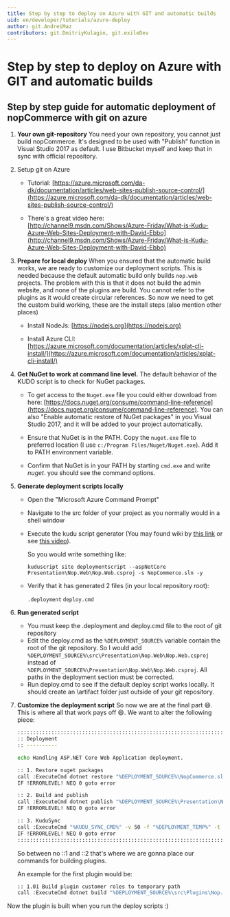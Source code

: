 ```yaml
---
title: Step by step to deploy on Azure with GIT and automatic builds
uid: en/developer/tutorials/azure-deploy
author: git.AndreiMaz
contributors: git.DmitriyKulagin, git.exileDev
---
```


# Step by step to deploy on Azure with GIT and automatic builds

## Step by step guide for automatic deployment of nopCommerce with git on azure

1. **Your own git-repository** You need your own repository, you cannot just build nopCommerce. It's designed to be used with "Publish" function in Visual Studio 2017 as default. I use Bitbucket myself and keep that in sync with official repository.

1. Setup git on Azure
    - Tutorial: [https://azure.microsoft.com/da-dk/documentation/articles/web-sites-publish-source-control/](https://azure.microsoft.com/da-dk/documentation/articles/web-sites-publish-source-control/)

    - There's a great video here: [http://channel9.msdn.com/Shows/Azure-Friday/What-is-Kudu-Azure-Web-Sites-Deployment-with-David-Ebbo](http://channel9.msdn.com/Shows/Azure-Friday/What-is-Kudu-Azure-Web-Sites-Deployment-with-David-Ebbo)

1. **Prepare for local deploy** When you ensured that the automatic build works, we are ready to customize our deployment scripts. This is needed because the default automatic build only builds `nop.web` projects. The problem with this is that it does not build the admin website, and none of the plugins are build. You cannot refer to the plugins as it would create circular references. So now we need to get the custom build working, these are the install steps (also mention other places)
    - Install NodeJs: [https://nodejs.org](https://nodejs.org)

    - Install Azure CLI: [https://azure.microsoft.com/documentation/articles/xplat-cli-install/](https://azure.microsoft.com/documentation/articles/xplat-cli-install/)

1. **Get NuGet to work at command line level.** The default behavior of the KUDO script is to check for NuGet packages.
   - To get access to the `Nuget.exe` file you could either download from here: [https://docs.nuget.org/consume/command-line-reference](https://docs.nuget.org/consume/command-line-reference). You can also "Enable automatic restore of NuGet packages" in you Visual Studio 2017, and it will be added to your project automatically.

   - Ensure that NuGet is in the PATH. Copy the `nuget.exe` file to preferred location (I use `c:/Program Files/Nuget/Nuget.exe`). Add it to PATH environment variable.
   - Confirm that NuGet is in your PATH by starting `cmd.exe` and write *nuget*. you should see the command options.

1. **Generate deployment scripts locally**
    - Open the "Microsoft Azure Command Prompt"
    - Navigate to the src folder of your project as you normally would in a shell window
    - Execute the kudu script generator (You may found wiki by [this link](https://github.com/projectkudu/kudu/wiki) or see [this video](https://azure.microsoft.com/en-us/resources/videos/custom-web-site-deployment-scripts-with-kudu/)).

        So you would write something like:

        `kuduscript site deploymentscript --aspNetCore Presentation\Nop.Web\Nop.Web.csproj -s NopCommerce.sln -y`
    - Verify that it has generated 2 files (in your local repository root): 
	
		`.deployment` 
		`deploy.cmd`

1. **Run generated script**
    - You must keep the .deployment and deploy.cmd file to the root of git repository
    - Edit the deploy.cmd as the `%DEPLOYMENT_SOURCE%` variable contain the root of the git repository. So I would add `%DEPLOYMENT_SOURCE%\src\Presentation\Nop.Web\Nop.Web.csproj` instead of `%DEPLOYMENT_SOURCE%\Presentation\Nop.Web\Nop.Web.csproj`. All paths in the deployment section must be corrected.
    - Run deploy.cmd to see if the default deploy script works locally. It should create an \artifact folder just outside of your git repository.

1. **Customize the deployment script** So now we are at the final part :smile:. This is where all that work pays off :smile:. We want to alter the following piece:

    ```sh
    ::::::::::::::::::::::::::::::::::::::::::::::::::::::::::::::::::::::::::::::::::::::::::::::::::::::::::::::::::::::::::::::::::
    :: Deployment
    :: ----------

    echo Handling ASP.NET Core Web Application deployment.

    :: 1. Restore nuget packages
    call :ExecuteCmd dotnet restore "%DEPLOYMENT_SOURCE%\NopCommerce.sln"
    IF !ERRORLEVEL! NEQ 0 goto error

    :: 2. Build and publish
    call :ExecuteCmd dotnet publish "%DEPLOYMENT_SOURCE%\Presentation\Nop.Web\Nop.Web.csproj" --output "%DEPLOYMENT_TEMP%" --configuration Release
    IF !ERRORLEVEL! NEQ 0 goto error

    :: 3. KuduSync
    call :ExecuteCmd "%KUDU_SYNC_CMD%" -v 50 -f "%DEPLOYMENT_TEMP%" -t "%DEPLOYMENT_TARGET%" -n "%NEXT_MANIFEST_PATH%" -p "%PREVIOUS_MANIFEST_PATH%" -i ".git;.hg;.deployment;deploy.cmd"
    IF !ERRORLEVEL! NEQ 0 goto error
    ::::::::::::::::::::::::::::::::::::::::::::::::::::::::::::::::::::::::::::::::::::::::::::::::::::::::::::::::::::::::::::::::::
    ```

    So between no ::1 and ::2 that's where we are gonna place our commands for building plugins.
	
	An example for the first plugin would be:

    ```sh
    :: 1.01 Build plugin customer roles to temporary path
    call :ExecuteCmd dotnet build "%DEPLOYMENT_SOURCE%\src\Plugins\Nop.Plugin.DiscountRules.CustomerRoles\Nop.Plugin.DiscountRules.CustomerRoles.csproj" -c Release
    ```

Now the plugin is built when you run the deploy scripts :)
